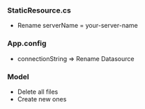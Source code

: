 ### StaticResource.cs
- Rename serverName = your-server-name
### App.config 
- connectionString => Rename Datasource
### Model
- Delete all files
- Create new ones
